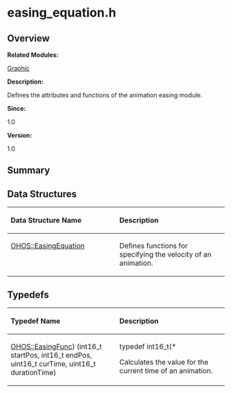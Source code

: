 # easing\_equation.h<a name="ZH-CN_TOPIC_0000001054479529"></a>

## **Overview**<a name="section509927392093524"></a>

**Related Modules:**

[Graphic](Graphic.md)

**Description:**

Defines the attributes and functions of the animation easing module. 

**Since:**

1.0

**Version:**

1.0

## **Summary**<a name="section1519312185093524"></a>

## Data Structures<a name="nested-classes"></a>

<a name="table666397634093524"></a>
<table><thead align="left"><tr id="row2125190818093524"><th class="cellrowborder" valign="top" width="50%" id="mcps1.1.3.1.1"><p id="p1265047330093524"><a name="p1265047330093524"></a><a name="p1265047330093524"></a>Data Structure Name</p>
</th>
<th class="cellrowborder" valign="top" width="50%" id="mcps1.1.3.1.2"><p id="p1818069448093524"><a name="p1818069448093524"></a><a name="p1818069448093524"></a>Description</p>
</th>
</tr>
</thead>
<tbody><tr id="row1227928265093524"><td class="cellrowborder" valign="top" width="50%" headers="mcps1.1.3.1.1 "><p id="p1411714769093524"><a name="p1411714769093524"></a><a name="p1411714769093524"></a><a href="OHOS-EasingEquation.md">OHOS::EasingEquation</a></p>
</td>
<td class="cellrowborder" valign="top" width="50%" headers="mcps1.1.3.1.2 "><p id="p1204972620093524"><a name="p1204972620093524"></a><a name="p1204972620093524"></a>Defines functions for specifying the velocity of an animation. </p>
</td>
</tr>
</tbody>
</table>

## Typedefs<a name="typedef-members"></a>

<a name="table1805297278093524"></a>
<table><thead align="left"><tr id="row1611714299093524"><th class="cellrowborder" valign="top" width="50%" id="mcps1.1.3.1.1"><p id="p1636641935093524"><a name="p1636641935093524"></a><a name="p1636641935093524"></a>Typedef Name</p>
</th>
<th class="cellrowborder" valign="top" width="50%" id="mcps1.1.3.1.2"><p id="p766151918093524"><a name="p766151918093524"></a><a name="p766151918093524"></a>Description</p>
</th>
</tr>
</thead>
<tbody><tr id="row1211998830093524"><td class="cellrowborder" valign="top" width="50%" headers="mcps1.1.3.1.1 "><p id="p1301989374093524"><a name="p1301989374093524"></a><a name="p1301989374093524"></a><a href="Graphic.md#gaf04c41bb7b151a6e8be2012cc9e6475b">OHOS::EasingFunc</a>) (int16_t startPos, int16_t endPos, uint16_t curTime, uint16_t durationTime)</p>
</td>
<td class="cellrowborder" valign="top" width="50%" headers="mcps1.1.3.1.2 "><p id="p960738640093524"><a name="p960738640093524"></a><a name="p960738640093524"></a>typedef int16_t(*&nbsp;</p>
<p id="p2029640388093524"><a name="p2029640388093524"></a><a name="p2029640388093524"></a>Calculates the value for the current time of an animation. </p>
</td>
</tr>
</tbody>
</table>

